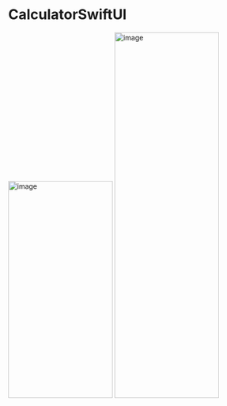 # CalculatorSwiftUI

<img width="211" height="438" alt="image" src="https://github.com/user-attachments/assets/c0b977e2-41a9-4483-809a-0b084dd7614e" />
<img width="211" height="738" alt="image" src="https://github.com/user-attachments/assets/afc72daa-b752-4f46-ad9f-68cf932a89a2" />

